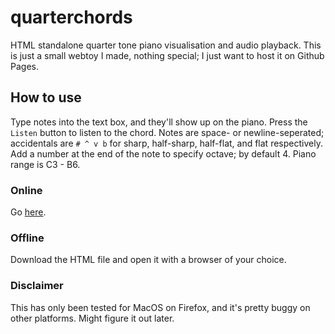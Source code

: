 # quarterchords
HTML standalone quarter tone piano visualisation and audio playback. This is just a small webtoy I made, nothing special; I just want to host it on Github Pages.
## How to use
Type notes into the text box, and they'll show up on the piano. Press the `Listen` button to listen to the chord. Notes are space- or newline-seperated; accidentals are `# ^ v b` for sharp, half-sharp, half-flat, and flat respectively. Add a number at the end of the note to specify octave; by default 4. Piano range is C3 - B6.
### Online
Go [here](https://wompking.github.io/quarterchords/chords).
### Offline
Download the HTML file and open it with a browser of your choice.
### Disclaimer
This has only been tested for MacOS on Firefox, and it's pretty buggy on other platforms. Might figure it out later.
